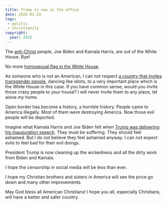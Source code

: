 ```yaml
---
title: Trump is now in the office
date: 2025-01-23
tags:
 - politic
 - christianity
copyright:
  year: 2025
---
```


The [anti-Christ](/blog/wrong-rally/) people, Joe Biden and Kamala Harris, are out of the White House. Bye!

No more [homosexual flag in the White House](https://www.foxnews.com/politics/white-house-accused-us-flag-code-violation-pride-month-display).

As someone who is not an American, I can not respect [a country that invites transgender people](https://www.newsweek.com/topless-trans-woman-white-house-pride-outrage-1806151), dancing like idiots, to a very important place which is the White House in this case. If you have common sense, would you invite those crazy people to your house? I will never invite them to any place, let alone my home.

Open border has become a history, a horrible history. People came to America illegally. Most of them were destroying America. Now those evil people will be deported.

Imagine what Kamala Harris and Joe Biden felt when [Trump was delivering his inauguration speech](https://redirect.invidious.io/watch?v=IFvLorAL5-8). They must be suffering. They should feel ashamed. But I do not believe they feel ashamed anyway. I can not expect evils to feel bad for their evil doings.

President Trump is now cleaning up the wickedness and all the dirty work from Biden and Kamala.

I hope the censorship in social media will be less than ever.

I hope my Christian brothers and sisters in America will see the price go down and many other improvements.

May God bless all American Christians! I hope you all, especially Christians, will have a better and safer country.
